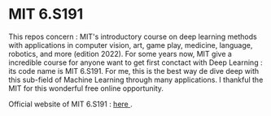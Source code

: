 # MIT 6.S191

This repos concern : MIT's introductory course on deep learning methods with applications in computer vision, art, game play, medicine, language, robotics, and more (edition 2022). For some years now, MIT give a incredible course for anyone want to get first conctact with Deep Learning : its code name is MIT 6.S191. For me, this is the best way de dive deep with this sub-field of Machine Learning through many applications. I thankful the MIT for this wonderful free online opportunity.

Official website of MIT 6.S191 : <a href = "www.introtodeeplearning.com"> here </a>.
